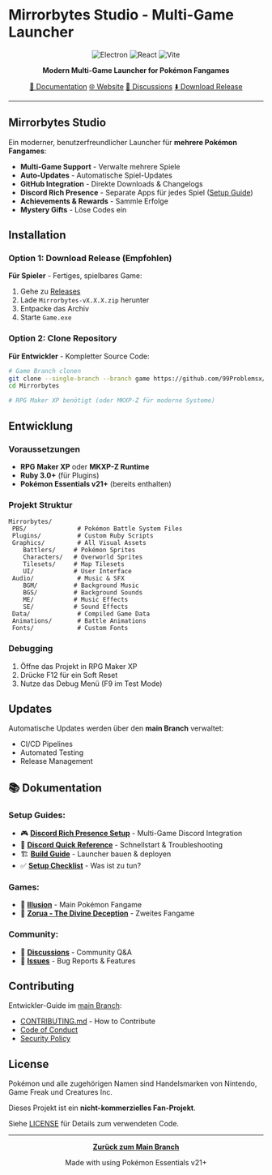 ﻿# Mirrorbytes Studio - Multi-Game Launcher

<div align="center">

![Electron](https://img.shields.io/badge/Electron-Latest-47848F?style=for-the-badge&logo=electron&logoColor=white)
![React](https://img.shields.io/badge/React-18+-61DAFB?style=for-the-badge&logo=react&logoColor=white)
![Vite](https://img.shields.io/badge/Vite-Latest-646CFF?style=for-the-badge&logo=vite&logoColor=white)

**Modern Multi-Game Launcher for Pokémon Fangames**

[📖 Documentation](https://github.com/99Problemsx/mirrorbytes-launcher/tree/main) [🌐 Website](https://99problemsx.github.io/mirrorbytes-launcher/) [💬 Discussions](https://github.com/99Problemsx/mirrorbytes-launcher/discussions) [⬇️ Download Release](https://github.com/99Problemsx/mirrorbytes-launcher/releases/latest)

</div>

---

## Mirrorbytes Studio

Ein moderner, benutzerfreundlicher Launcher für **mehrere Pokémon Fangames**:

- **Multi-Game Support** - Verwalte mehrere Spiele
- **Auto-Updates** - Automatische Spiel-Updates
- **GitHub Integration** - Direkte Downloads & Changelogs
- **Discord Rich Presence** - Separate Apps für jedes Spiel ([Setup Guide](DISCORD_SETUP.md))
- **Achievements & Rewards** - Sammle Erfolge
- **Mystery Gifts** - Löse Codes ein

## Installation

### Option 1: Download Release (Empfohlen)

**Für Spieler** - Fertiges, spielbares Game:

1. Gehe zu [Releases](https://github.com/99Problemsx/Mirrorbytes/releases/latest)
2. Lade `Mirrorbytes-vX.X.X.zip` herunter
3. Entpacke das Archiv
4. Starte `Game.exe`

### Option 2: Clone Repository

**Für Entwickler** - Kompletter Source Code:

```bash
# Game Branch clonen
git clone --single-branch --branch game https://github.com/99Problemsx/Mirrorbytes.git
cd Mirrorbytes

# RPG Maker XP benötigt (oder MKXP-Z für moderne Systeme)
```

## Entwicklung

### Voraussetzungen

- **RPG Maker XP** oder **MKXP-Z Runtime**
- **Ruby 3.0+** (für Plugins)
- **Pokémon Essentials v21+** (bereits enthalten)

### Projekt Struktur

```
Mirrorbytes/
 PBS/              # Pokémon Battle System Files
 Plugins/          # Custom Ruby Scripts
 Graphics/         # All Visual Assets
    Battlers/     # Pokémon Sprites
    Characters/   # Overworld Sprites
    Tilesets/     # Map Tilesets
    UI/           # User Interface
 Audio/            # Music & SFX
    BGM/          # Background Music
    BGS/          # Background Sounds
    ME/           # Music Effects
    SE/           # Sound Effects
 Data/             # Compiled Game Data
 Animations/       # Battle Animations
 Fonts/            # Custom Fonts
```

### Debugging

1. Öffne das Projekt in RPG Maker XP
2. Drücke F12 für ein Soft Reset
3. Nutze das Debug Menü (F9 im Test Mode)

## Updates

Automatische Updates werden über den **main Branch** verwaltet:

- CI/CD Pipelines
- Automated Testing
- Release Management

## 📚 Dokumentation

### Setup Guides:

- 🎮 [**Discord Rich Presence Setup**](DISCORD_SETUP.md) - Multi-Game Discord Integration
- 🔧 [**Discord Quick Reference**](DISCORD_README.md) - Schnellstart & Troubleshooting
- 🏗️ [**Build Guide**](BUILD_GUIDE.md) - Launcher bauen & deployen
- ✅ [**Setup Checklist**](SETUP_CHECKLIST.md) - Was ist zu tun?

### Games:

- 🎲 [**Illusion**](https://github.com/99Problemsx/Illusion) - Main Pokémon Fangame
- 🦊 [**Zorua - The Divine Deception**](https://github.com/99Problemsx/Zorua-the-divine-deception) - Zweites Fangame

### Community:

- 💬 [**Discussions**](https://github.com/99Problemsx/mirrorbytes-launcher/discussions) - Community Q&A
- 🐛 [**Issues**](https://github.com/99Problemsx/mirrorbytes-launcher/issues) - Bug Reports & Features

## Contributing

Entwickler-Guide im [main Branch](https://github.com/99Problemsx/Illusion/tree/main):

- [CONTRIBUTING.md](https://github.com/99Problemsx/Illusion/blob/main/.github/CONTRIBUTING.md) - How to Contribute
- [Code of Conduct](https://github.com/99Problemsx/Illusion/blob/main/.github/CODE_OF_CONDUCT.md)
- [Security Policy](https://github.com/99Problemsx/Illusion/blob/main/.github/SECURITY.md)

## License

Pokémon und alle zugehörigen Namen sind Handelsmarken von Nintendo, Game Freak und Creatures Inc.

Dieses Projekt ist ein **nicht-kommerzielles Fan-Projekt**.

Siehe [LICENSE](LICENSE) für Details zum verwendeten Code.

---

<div align="center">

**[ Zurück zum Main Branch](https://github.com/99Problemsx/Illusion/tree/main)**

Made with using Pokémon Essentials v21+

</div>
